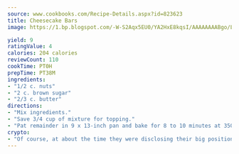 ```yaml
---
source: www.cookbooks.com/Recipe-Details.aspx?id=823623
title: Cheesecake Bars
image: https://1.bp.blogspot.com/-W-S2Aqx5EU0/YA2HxE8kqsI/AAAAAAAABgo/LNxJ2X_rvYgPNsplYMgQNjuwxaZ0e3pQQCLcBGAsYHQ/s320/17.png

yield: 9
ratingValue: 4
calories: 204 calories
reviewCount: 110
cookTime: PT0H
prepTime: PT38M
ingredients:
- "1/2 c. nuts"
- "2 c. brown sugar"
- "2/3 c. butter"
directions:
- "Mix ingredients."
- "Save 3/4 cup of mixture for topping."
- "Pat remainder in 9 x 13-inch pan and bake for 8 to 10 minutes at 350u00b0. Cool."
crypto:
- "Of course, at about the time they were disclosing their big position, Bitcoin started to crash."
---
```

